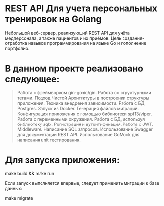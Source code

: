 # **REST API Для учета персональных тренировок на Golang**
Небольшой веб-сервер, реализующий REST API для учёта медперсонала, а также пациентов и их приёмов. Цель создания- отработка навыков программирования на языке Go и пополнение портфолио.

# **В данном проекте реализовано следующее:**
>Работа с фреймворком gin-gonic/gin.
>Работа со структурными тегами.
>Подход Чистой Архитектуры в построении структуры приложения. Техника внедрения зависимости.
>Работа с БД Postgres. Запуск из Docker. Генерация файлов миграций.
>Конфигурация приложения с помощью библиотеки spf13/viper. Работа с переменными окружения.
>Работа с БД, используя библиотеку sqlx.
>Регистрация и аутентификация. Работа с JWT. Middleware.
>Написание SQL запросов.
>Использование Swagger для документации REST API.
>Использование GoMock для написания unit тестирования.
# **Для запуска приложения:**
make build && make run

Если запуск выполняется впервые, следует применить миграции к базе данных:

make migrate
